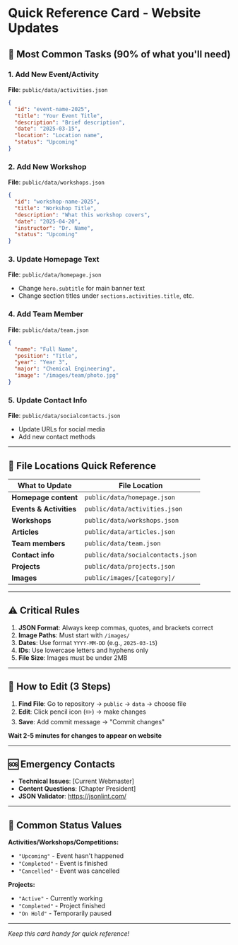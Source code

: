 # Quick Reference Card - Website Updates

## 🚀 Most Common Tasks (90% of what you'll need)

### 1. Add New Event/Activity
**File**: `public/data/activities.json`
```json
{
  "id": "event-name-2025",
  "title": "Your Event Title",
  "description": "Brief description",
  "date": "2025-03-15",
  "location": "Location name",
  "status": "Upcoming"
}
```

### 2. Add New Workshop
**File**: `public/data/workshops.json`
```json
{
  "id": "workshop-name-2025",
  "title": "Workshop Title",
  "description": "What this workshop covers",
  "date": "2025-04-20",
  "instructor": "Dr. Name",
  "status": "Upcoming"
}
```

### 3. Update Homepage Text
**File**: `public/data/homepage.json`
- Change `hero.subtitle` for main banner text
- Change section titles under `sections.activities.title`, etc.

### 4. Add Team Member
**File**: `public/data/team.json`
```json
{
  "name": "Full Name",
  "position": "Title",
  "year": "Year 3",
  "major": "Chemical Engineering",
  "image": "/images/team/photo.jpg"
}
```

### 5. Update Contact Info
**File**: `public/data/socialcontacts.json`
- Update URLs for social media
- Add new contact methods

---

## 📁 File Locations Quick Reference

| What to Update | File Location |
|---|---|
| **Homepage content** | `public/data/homepage.json` |
| **Events & Activities** | `public/data/activities.json` |
| **Workshops** | `public/data/workshops.json` |
| **Articles** | `public/data/articles.json` |
| **Team members** | `public/data/team.json` |
| **Contact info** | `public/data/socialcontacts.json` |
| **Projects** | `public/data/projects.json` |
| **Images** | `public/images/[category]/` |

---

## ⚠️ Critical Rules

1. **JSON Format**: Always keep commas, quotes, and brackets correct
2. **Image Paths**: Must start with `/images/` 
3. **Dates**: Use format `YYYY-MM-DD` (e.g., `2025-03-15`)
4. **IDs**: Use lowercase letters and hyphens only
5. **File Size**: Images must be under 2MB

---

## 🔧 How to Edit (3 Steps)

1. **Find File**: Go to repository → `public` → `data` → choose file
2. **Edit**: Click pencil icon (✏️) → make changes
3. **Save**: Add commit message → "Commit changes"

**Wait 2-5 minutes for changes to appear on website**

---

## 🆘 Emergency Contacts

- **Technical Issues**: [Current Webmaster]
- **Content Questions**: [Chapter President]
- **JSON Validator**: https://jsonlint.com/

---

## 📝 Common Status Values

**Activities/Workshops/Competitions:**
- `"Upcoming"` - Event hasn't happened
- `"Completed"` - Event is finished  
- `"Cancelled"` - Event was cancelled

**Projects:**
- `"Active"` - Currently working
- `"Completed"` - Project finished
- `"On Hold"` - Temporarily paused

---

*Keep this card handy for quick reference!*

